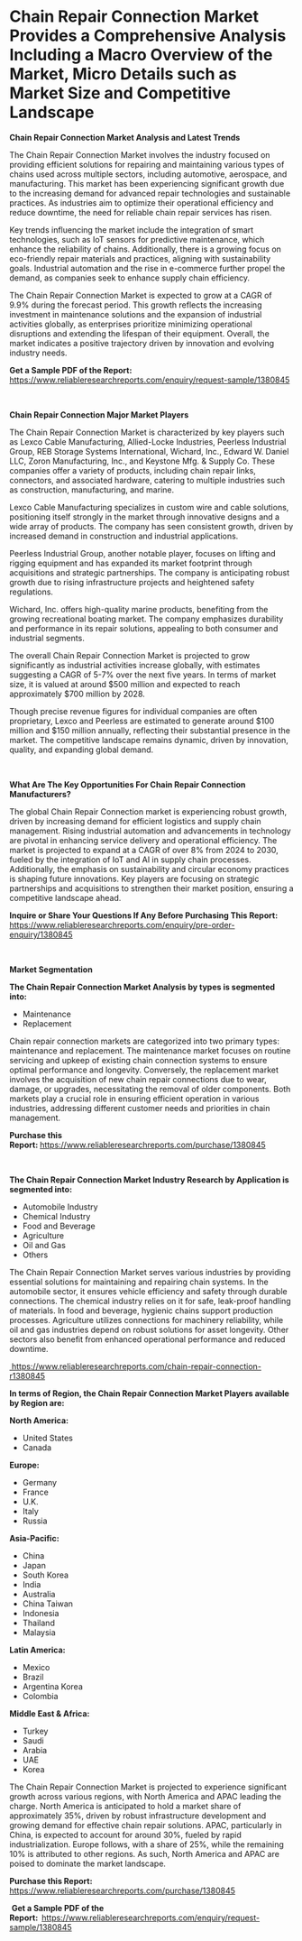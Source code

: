 <p><h1>Chain Repair Connection Market Provides a Comprehensive Analysis Including a Macro Overview of the Market, Micro Details such as Market Size and Competitive Landscape</h1></p><p><strong>Chain Repair Connection Market Analysis and Latest Trends</strong></p>
<p><p>The Chain Repair Connection Market involves the industry focused on providing efficient solutions for repairing and maintaining various types of chains used across multiple sectors, including automotive, aerospace, and manufacturing. This market has been experiencing significant growth due to the increasing demand for advanced repair technologies and sustainable practices. As industries aim to optimize their operational efficiency and reduce downtime, the need for reliable chain repair services has risen.</p><p>Key trends influencing the market include the integration of smart technologies, such as IoT sensors for predictive maintenance, which enhance the reliability of chains. Additionally, there is a growing focus on eco-friendly repair materials and practices, aligning with sustainability goals. Industrial automation and the rise in e-commerce further propel the demand, as companies seek to enhance supply chain efficiency.</p><p>The Chain Repair Connection Market is expected to grow at a CAGR of 9.9% during the forecast period. This growth reflects the increasing investment in maintenance solutions and the expansion of industrial activities globally, as enterprises prioritize minimizing operational disruptions and extending the lifespan of their equipment. Overall, the market indicates a positive trajectory driven by innovation and evolving industry needs.</p></p>
<p><strong>Get a Sample PDF of the Report:&nbsp;</strong> <a href="https://www.reliableresearchreports.com/enquiry/request-sample/1380845?utm_campaign=3296&utm_medium=2&utm_source=Github&utm_content=ia&utm_term=16042025&utm_id=chain-repair-connection">https://www.reliableresearchreports.com/enquiry/request-sample/1380845</a></p>
<p>&nbsp;</p>
<p><strong>Chain Repair Connection Major Market Players</strong></p>
<p><p>The Chain Repair Connection Market is characterized by key players such as Lexco Cable Manufacturing, Allied-Locke Industries, Peerless Industrial Group, REB Storage Systems International, Wichard, Inc., Edward W. Daniel LLC, Zoron Manufacturing, Inc., and Keystone Mfg. & Supply Co. These companies offer a variety of products, including chain repair links, connectors, and associated hardware, catering to multiple industries such as construction, manufacturing, and marine.</p><p>Lexco Cable Manufacturing specializes in custom wire and cable solutions, positioning itself strongly in the market through innovative designs and a wide array of products. The company has seen consistent growth, driven by increased demand in construction and industrial applications.  </p><p>Peerless Industrial Group, another notable player, focuses on lifting and rigging equipment and has expanded its market footprint through acquisitions and strategic partnerships. The company is anticipating robust growth due to rising infrastructure projects and heightened safety regulations.</p><p>Wichard, Inc. offers high-quality marine products, benefiting from the growing recreational boating market. The company emphasizes durability and performance in its repair solutions, appealing to both consumer and industrial segments.</p><p>The overall Chain Repair Connection Market is projected to grow significantly as industrial activities increase globally, with estimates suggesting a CAGR of 5-7% over the next five years. In terms of market size, it is valued at around $500 million and expected to reach approximately $700 million by 2028.</p><p>Though precise revenue figures for individual companies are often proprietary, Lexco and Peerless are estimated to generate around $100 million and $150 million annually, reflecting their substantial presence in the market. The competitive landscape remains dynamic, driven by innovation, quality, and expanding global demand.</p></p>
<p>&nbsp;</p>
<p><strong>What Are The Key Opportunities For Chain Repair Connection Manufacturers?</strong></p>
<p><p>The global Chain Repair Connection market is experiencing robust growth, driven by increasing demand for efficient logistics and supply chain management. Rising industrial automation and advancements in technology are pivotal in enhancing service delivery and operational efficiency. The market is projected to expand at a CAGR of over 8% from 2024 to 2030, fueled by the integration of IoT and AI in supply chain processes. Additionally, the emphasis on sustainability and circular economy practices is shaping future innovations. Key players are focusing on strategic partnerships and acquisitions to strengthen their market position, ensuring a competitive landscape ahead.</p></p>
<p><strong>Inquire or Share Your Questions If Any Before Purchasing This Report:</strong> <a href="https://www.reliableresearchreports.com/enquiry/pre-order-enquiry/1380845?utm_campaign=3296&utm_medium=2&utm_source=Github&utm_content=ia&utm_term=16042025&utm_id=chain-repair-connection">https://www.reliableresearchreports.com/enquiry/pre-order-enquiry/1380845</a></p>
<p>&nbsp;</p>
<p><strong>Market Segmentation</strong></p>
<p><strong>The Chain Repair Connection Market Analysis by types is segmented into:</strong></p>
<p><ul><li>Maintenance</li><li>Replacement</li></ul></p>
<p><p>Chain repair connection markets are categorized into two primary types: maintenance and replacement. The maintenance market focuses on routine servicing and upkeep of existing chain connection systems to ensure optimal performance and longevity. Conversely, the replacement market involves the acquisition of new chain repair connections due to wear, damage, or upgrades, necessitating the removal of older components. Both markets play a crucial role in ensuring efficient operation in various industries, addressing different customer needs and priorities in chain management.</p></p>
<p><strong>Purchase this Report:&nbsp;</strong><a href="https://www.reliableresearchreports.com/purchase/1380845?utm_campaign=3296&utm_medium=2&utm_source=Github&utm_content=ia&utm_term=16042025&utm_id=chain-repair-connection">https://www.reliableresearchreports.com/purchase/1380845</a></p>
<p>&nbsp;</p>
<p><strong>The Chain Repair Connection Market Industry Research by Application is segmented into:</strong></p>
<p><ul><li>Automobile Industry</li><li>Chemical Industry</li><li>Food and Beverage</li><li>Agriculture</li><li>Oil and Gas</li><li>Others</li></ul></p>
<p><p>The Chain Repair Connection Market serves various industries by providing essential solutions for maintaining and repairing chain systems. In the automobile sector, it ensures vehicle efficiency and safety through durable connections. The chemical industry relies on it for safe, leak-proof handling of materials. In food and beverage, hygienic chains support production processes. Agriculture utilizes connections for machinery reliability, while oil and gas industries depend on robust solutions for asset longevity. Other sectors also benefit from enhanced operational performance and reduced downtime.</p></p>
<p><a href="https://www.reliableresearchreports.com/chain-repair-connection-r1380845?utm_campaign=3296&utm_medium=2&utm_source=Github&utm_content=ia&utm_term=16042025&utm_id=chain-repair-connection">&nbsp;https://www.reliableresearchreports.com/chain-repair-connection-r1380845</a></p>
<p><strong>In terms of Region, the Chain Repair Connection Market Players available by Region are:</strong></p>
<p>
    <p> <strong> North America: </strong>
        <ul>
            <li>United States</li>
            <li>Canada</li>
        </ul>
        </p> 
    <p> <strong> Europe: </strong>
        <ul>
            <li>Germany</li>
            <li>France</li>
            <li>U.K.</li>
            <li>Italy</li>
            <li>Russia</li>
        </ul>
        </p> 
    <p> <strong> Asia-Pacific: </strong>
        <ul>
            <li>China</li>
            <li>Japan</li>
            <li>South Korea</li>
            <li>India</li>
            <li>Australia</li>
            <li>China Taiwan</li>
            <li>Indonesia</li>
            <li>Thailand</li>
            <li>Malaysia</li>
        </ul>
        </p> 
    <p> <strong> Latin America: </strong>
        <ul>
            <li>Mexico</li>
            <li>Brazil</li>
            <li>Argentina Korea</li>
            <li>Colombia</li>
        </ul>
        </p> 
    <p> <strong> Middle East & Africa: </strong>
        <ul>
            <li>Turkey</li>
            <li>Saudi</li>
            <li>Arabia</li>
            <li>UAE</li>
            <li>Korea</li>
        </ul>
    </p>
    </p>
<p><p>The Chain Repair Connection Market is projected to experience significant growth across various regions, with North America and APAC leading the charge. North America is anticipated to hold a market share of approximately 35%, driven by robust infrastructure development and growing demand for effective chain repair solutions. APAC, particularly in China, is expected to account for around 30%, fueled by rapid industrialization. Europe follows, with a share of 25%, while the remaining 10% is attributed to other regions. As such, North America and APAC are poised to dominate the market landscape.</p></p>
<p><strong>Purchase this Report: </strong><a href="https://www.reliableresearchreports.com/purchase/1380845?utm_campaign=3296&utm_medium=2&utm_source=Github&utm_content=ia&utm_term=16042025&utm_id=chain-repair-connection">https://www.reliableresearchreports.com/purchase/1380845</a></p>
<p>&nbsp;<strong>Get a Sample PDF of the Report:&nbsp;&nbsp;</strong><a href="https://www.reliableresearchreports.com/enquiry/request-sample/1380845?utm_campaign=3296&utm_medium=2&utm_source=Github&utm_content=ia&utm_term=16042025&utm_id=chain-repair-connection">https://www.reliableresearchreports.com/enquiry/request-sample/1380845</a></p>
<p><strong></strong></p>
<p><p></p><p></p><p></p></p>